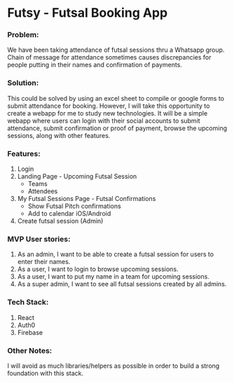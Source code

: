 # Futsy - Futsal Booking App

### **Problem:**  
We have been taking attendance of futsal sessions thru a Whatsapp group. Chain of message for attendance sometimes causes discrepancies for people putting in their names and confirmation of payments.

### **Solution:**  
This could be solved by using an excel sheet to compile or google forms to submit attendance for booking. However, I will take this opportunity to create a webapp for me to study new technologies. It will be a simple webapp where users can login with their social accounts to submit attendance, submit confirmation or proof of payment, browse the upcoming sessions, along with other features.

### **Features:**
1. Login
2. Landing Page - Upcoming Futsal Session
	- Teams
	- Attendees
3. My Futsal Sessions Page - Futsal Confirmations
	- Show Futsal Pitch confirmations
	- Add to calendar iOS/Android
4. Create futsal session (Admin)

### **MVP User stories:**
1. As an admin, I want to be able to create a futsal session for users to enter their names.
2. As a user, I want to login to browse upcoming sessions.
3. As a user, I want to put my name in a team for upcoming sessions.
4. As a super admin, I want to see all futsal sessions created by all admins.

### **Tech Stack:**
1. React
2. Auth0
3. Firebase

### **Other Notes:**  
I will avoid as much libraries/helpers as possible in order to build a strong foundation with this stack.

